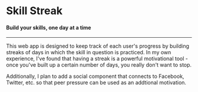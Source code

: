 # Skill Streak
#### Build your skills, one day at a time
---

This web app is designed to keep track of each user's progress by building streaks of days in which the skill in question is practiced. In my own experience, I've found that having a streak is a powerful motivational tool - once you've built up a certain number of days, you really don't want to stop.

Additionally, I plan to add a social component that connects to Facebook, Twitter, etc. so that peer pressure can be used as an addtional motivation.
